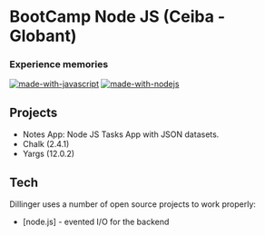 # BootCamp Node JS (Ceiba - Globant)
### Experience memories

[![made-with-javascript](https://img.shields.io/badge/Made%20with-JavaScript-1f425f.svg)](https://www.javascript.com)
[![made-with-nodejs](https://img.shields.io/badge/Made_with_love-Node_JS-green.svg)](https://github.com/duquejo01/BootCamp-Node-JS)

## Projects

- Notes App: Node JS Tasks App with JSON datasets.
- Chalk (2.4.1)
- Yargs (12.0.2)

## Tech

Dillinger uses a number of open source projects to work properly:

- [node.js] - evented I/O for the backend
